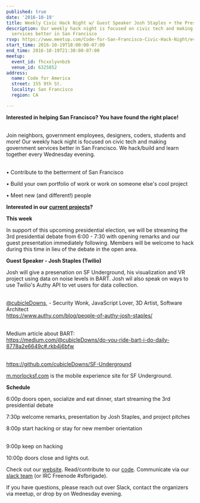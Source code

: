 ```yaml
---
published: true
date: '2016-10-19'
title: Weekly Civic Hack Night w/ Guest Speaker Josh Staples + the Presidential Debate
description: Our weekly hack night is focused on civic tech and making government
  services better in San Francisco
rsvp: https://www.meetup.com/Code-for-San-Francisco-Civic-Hack-Night/events/233070698/
start_time: 2016-10-19T18:00:00-07:00
end_time: 2016-10-19T21:30:00-07:00
meetup:
  event_id: fhcxxlyvnbzb
  venue_id: 6325852
address:
  name: Code for America
  street: 155 9th St.
  locality: San Francisco
  region: CA

---
```

<!-- imported via scripts/generate-events-from-meetup -->
<p><b>Interested in helping San Francisco? You have found the right place! </b></p> <p><br/>Join neighbors, government employees, designers, coders, students and more! Our weekly hack night is focused on civic tech and making government services better in San Francisco. We hack/build and learn together every Wednesday evening.</p> <p><br/>• Contribute to the betterment of San Francisco</p> <p>• Build your own portfolio of work or work on someone else's cool project</p> <p>• Meet new (and different!) people</p> <p><b>Interested in our <a href="http://codeforsanfrancisco.org/projects/">current projects</a>?</b></p> <p><b>This week</b></p> <p>In support of this upcoming presidential election, we will be streaming the 3rd presidential debate from 6:00 - 7:30 with opening remarks and our guest presentation immediately following. Members will be welcome to hack during this time in lieu of the debate in the open area.</p> <p><b>Guest Speaker - Josh Staples (Twilio)</b></p> <p>Josh will give a presenation on SF Underground, his visualization and VR project using data on noise levels in BART. Josh wil also speak on ways to use Twilio's Authy API to vet users for data collection.</p> <p><br/><a href="https://github.com/cubicleDowns">@cubicleDowns</a>, - Security Wonk, JavaScript Lover, 3D Artist, Software Architect <br/><a href="https://www.authy.com/blog/people-of-authy-josh-staples/"><a href="https://www.authy.com/blog/people-of-authy-josh-staples/" class="linkified">https://www.authy.com/blog/people-of-authy-josh-staples/</a></a></p> <p><br/>Medium article about BART:<br/><a href="https://medium.com/@cubicleDowns/do-you-ride-bart-i-do-daily-8778a2e6649c#.rkb4j6bfw"><a href="https://medium.com/@cubicleDowns/do-you-ride-bart-i-do-daily-8778a2e6649c#.rkb4j6bfw" class="linkified">https://medium.com/@cubicleDowns/do-you-ride-bart-i-do-daily-8778a2e6649c#.rkb4j6bfw</a></a></p> <p><br/><a href="https://github.com/cubicleDowns/SF-Underground"><a href="https://github.com/cubicleDowns/SF-Underground" class="linkified">https://github.com/cubicleDowns/SF-Underground</a></a></p> <p><a href="http://m.morlocksf.com">m.morlocksf.com</a> is the mobile experience site for SF Underground.<b><br/></b></p> <p><b>Schedule</b></p> <p>6:00p doors open, socialize and eat dinner, start streaming the 3rd presidential debate</p> <p>7:30p welcome remarks, presentation by Josh Staples, and project pitches</p> <p>8:00p start hacking or stay for new member orientation</p> <p><br/>9:00p keep on hacking</p> <p>10:00p doors close and lights out.</p> <p>Check out our <a href="http://codeforsanfrancisco.org/">website</a>. Read/contribute to our <a href="https://github.com/sfbrigade">code</a>. Communicate via our <a href="http://c4a.me/cfsfslack">slack team</a> (or IRC Freenode #sfbrigade). </p> <p>If you have questions, please reach out over Slack, contact the organizers via meetup, or drop by on Wednesday evening.</p> 
